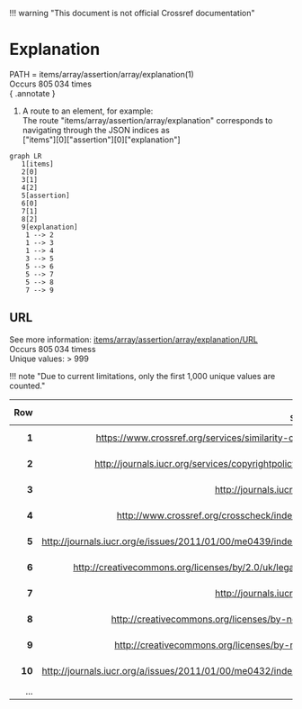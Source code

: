 !!! warning "This document is not official Crossref documentation"
# Explanation
PATH = items/array/assertion/array/explanation(1)  
Occurs 805 034 times  
{ .annotate }

1. A route to an element, for example:  
   The route "items/array/assertion/array/explanation" corresponds to navigating through the JSON indices as  
   ["items"][0]["assertion"][0]["explanation"]  

```mermaid
graph LR
   1[items]
   2[0]
   3[1]
   4[2]
   5[assertion]
   6[0]
   7[1]
   8[2]
   9[explanation]
    1 --> 2
    1 --> 3
    1 --> 4
    3 --> 5
    5 --> 6
    5 --> 7
    5 --> 8
    7 --> 9
```


## URL
See more information: [items/array/assertion/array/explanation/URL](URL/index.md)  
Occurs 805 034 timess  
Unique values: > 999  

!!! note "Due to current limitations, only the first 1,000 unique values are counted."

| **Row** | **Value**<br>`String`                                          | **Count**<br>`Int64` |
|--------:|---------------------------------------------------------------:|---------------------:|
| **1**   | https://www.crossref.org/services/similarity-check/            | 240 611              |
| **2**   | http://journals.iucr.org/services/copyrightpolicy.html         | 108 982              |
| **3**   | http://journals.iucr.org/e                                     | 43 814               |
| **4**   | http://www.crossref.org/crosscheck/index.html                  | 37 616               |
| **5**   | http://journals.iucr.org/e/issues/2011/01/00/me0439/index.html | 36 873               |
| **6**   | http://creativecommons.org/licenses/by/2.0/uk/legalcode        | 28 794               |
| **7**   | http://journals.iucr.org/a                                     | 24 366               |
| **8**   | http://creativecommons.org/licenses/by-nc/3.0/                 | 21 836               |
| **9**   | http://creativecommons.org/licenses/by-nc/4.0                  | 15 126               |
| **10**  | http://journals.iucr.org/a/issues/2011/01/00/me0432/index.html | 13 593               |
| ... | ... | ... |


